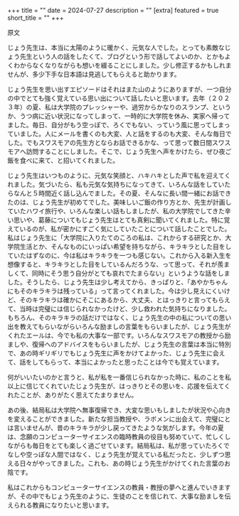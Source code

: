 +++
title = ""
date = 2024-07-27
description = ""
[extra]
featured = true
short_title = ""
+++

原文

じょう先生は、本当に太陽のように暖かく、元気な人でした。とっても素敵なじょう先生という人の話をしたくて、ブログという形で話してよいのか、とかもよくわからなくなりながらも想いを綴ることにしました。少し修正するかもしれませんが、多少下手な日本語は見逃してもらえると助かります。

じょう先生を思い出すエピソードはそれはまた山のようにありますが、一つ自分の中でとても強く覚えている思い出について話したいと思います。去年（２０２３年）の夏、私は大学院のプレッシャーや、過労からかなりのスランプ、というか、うつ病に近い状況になってしまって、一時的に大学院を休み、実家へ帰ってました。毎日、自分がもう空っぽで、ろくでもない、っていう風に思ってしまっていました。人にメールを書くのも大変、人と話をするのも大変、そんな毎日でした。でもスワスモアの先生方とならお話できるかな、って思って数日間スワスモアへ訪問することにしました。そこで、じょう先生へ声をかけたら、ぜひ夜ご飯を食べに来て、と招いてくれました。

じょう先生はいつものように、元気な笑顔と、ハキハキとした声で私を迎えてくれました。気づいたら、私も元気な気持ちになってきて、いろんな話をしていたらなんと５時間近く話し込んでました。その夏、そんなに長い間一緒にお話できたのは、じょう先生が初めてでした。美味しいご飯の作り方とか、先生が計画していたハワイ旅行や、いろんな楽しい話もしましたが、私の大学院でしてきた辛い思いや、葛藤についてもじょう先生はとても真剣に聞いてくれました。特に覚えているのが、私が密かにすごく気にしていたことについて話したことでした。私はじょう先生に「大学院に入りたてのころの私は、これからする研究とか、大学院生活とか、そんなものにいっぱい希望を持ちながら、キラキラとした目をしていたはずなのに、今は私はキラキラを一つも感じない。これから入る新入生を想像すると、キラキラとした目をしているんだろうな、って思って、それが羨ましくて、同時にそう思う自分がとても哀れでたまらない」というような話をしました。そうしたら、じょう先生は少し考えてから、きっぱりと、「あやかちゃんにもそのキラキラは残っている」って言ってくれました。今は少し見えにくいけど、そのキラキラは確かにそこにあるから、大丈夫、とはっきりと言ってもらえて、当時は完璧には信じられなかったけど、少し救われた気持ちになりました。もちろん、そのキラキラの話だけではなく、じょう先生の中の私についての思い出を教えてもらいながらいろんな励ましの言葉をもらいましたが、じょう先生がくれたエールは、今でも私の大事な一部です。いろんなスワスモアの教授から励ましや、復帰へのアドバイスをもらいましたが、じょう先生の言葉は本当に特別で、あの時ギリギリでもじょう先生に声をかけてよかった、じょう先生に会えて、話をしてもらって、本当によかったと思ったことは今でも覚えています。

何がいいたいのかと言うと、私が私を一番信じられなかった時に、私のことを私以上に信じてくれていたじょう先生が、はっきりとその思いを、応援を伝えてくれたことが、ありがたく思えてたまりません。

あの後、結局私は大学院へ無事復帰でき、大変な思いもしましたが状況や心向きを変えることができました。新たな担当教授や、ラボメンに出会えて、完璧にとは言いませんが、昔のキラキラが少し戻ってきたような気がします。今年の夏は、念願のコンピューターサイエンスの臨時教員の役目も努めていて、忙しくしながらも毎日をとても楽しく過ごせています。結局私は、私が思っていたろくでなしや空っぽな人間ではなく、じょう先生が覚えている私だったと、少しずつ思える日々がやってきました。これも、あの時じょう先生がかけてくれた言葉のお陰です。

私はこれからもコンピューターサイエンスの教員・教授の夢へと進んでいきますが、その中でもじょう先生のように、生徒のことを信じれて、大事な励ましを伝えられる教員になりたいと思います。

